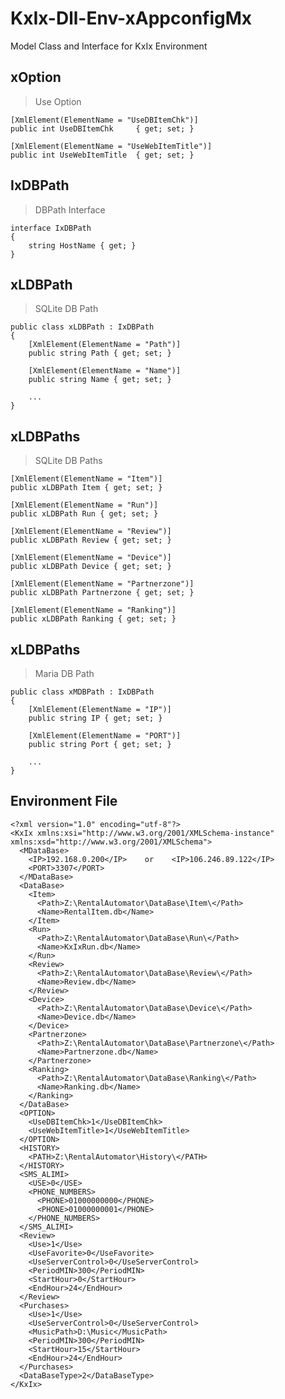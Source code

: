 # KxIx-Dll-Env-xAppconfigMx
Model Class and Interface for KxIx Environment

## xOption
>Use Option

    [XmlElement(ElementName = "UseDBItemChk")]
    public int UseDBItemChk     { get; set; }

    [XmlElement(ElementName = "UseWebItemTitle")]
    public int UseWebItemTitle  { get; set; }

## IxDBPath
>DBPath Interface

    interface IxDBPath
    {
        string HostName { get; }
    }

## xLDBPath
>SQLite DB Path

    public class xLDBPath : IxDBPath
    {
        [XmlElement(ElementName = "Path")]
        public string Path { get; set; }

        [XmlElement(ElementName = "Name")]
        public string Name { get; set; }

        ...
    }

## xLDBPaths
>SQLite DB Paths    

    [XmlElement(ElementName = "Item")]
    public xLDBPath Item { get; set; }

    [XmlElement(ElementName = "Run")]
    public xLDBPath Run { get; set; }

    [XmlElement(ElementName = "Review")]
    public xLDBPath Review { get; set; }

    [XmlElement(ElementName = "Device")]
    public xLDBPath Device { get; set; }

    [XmlElement(ElementName = "Partnerzone")]
    public xLDBPath Partnerzone { get; set; }

    [XmlElement(ElementName = "Ranking")]
    public xLDBPath Ranking { get; set; }

## xLDBPaths
>Maria DB Path

    public class xMDBPath : IxDBPath
    {
        [XmlElement(ElementName = "IP")]
        public string IP { get; set; }

        [XmlElement(ElementName = "PORT")]
        public string Port { get; set; }

        ...
    }


## Environment File

    <?xml version="1.0" encoding="utf-8"?>
    <KxIx xmlns:xsi="http://www.w3.org/2001/XMLSchema-instance" xmlns:xsd="http://www.w3.org/2001/XMLSchema">
      <MDataBase>
        <IP>192.168.0.200</IP>    or    <IP>106.246.89.122</IP>
        <PORT>3307</PORT>
      </MDataBase>
      <DataBase>
        <Item>
          <Path>Z:\RentalAutomator\DataBase\Item\</Path>
          <Name>RentalItem.db</Name>
        </Item>
        <Run>
          <Path>Z:\RentalAutomator\DataBase\Run\</Path>
          <Name>KxIxRun.db</Name>
        </Run>
        <Review>
          <Path>Z:\RentalAutomator\DataBase\Review\</Path>
          <Name>Review.db</Name>
        </Review>
        <Device>
          <Path>Z:\RentalAutomator\DataBase\Device\</Path>
          <Name>Device.db</Name>
        </Device>
        <Partnerzone>
          <Path>Z:\RentalAutomator\DataBase\Partnerzone\</Path>
          <Name>Partnerzone.db</Name>
        </Partnerzone>
        <Ranking>
          <Path>Z:\RentalAutomator\DataBase\Ranking\</Path>
          <Name>Ranking.db</Name>
        </Ranking>
      </DataBase>
      <OPTION>
        <UseDBItemChk>1</UseDBItemChk>
        <UseWebItemTitle>1</UseWebItemTitle>
      </OPTION>
      <HISTORY>
        <PATH>Z:\RentalAutomator\History\</PATH>
      </HISTORY>
      <SMS_ALIMI>
        <USE>0</USE>
        <PHONE_NUMBERS>
          <PHONE>01000000000</PHONE>
          <PHONE>01000000001</PHONE>
        </PHONE_NUMBERS>
      </SMS_ALIMI>
      <Review>
        <Use>1</Use>
        <UseFavorite>0</UseFavorite>
        <UseServerControl>0</UseServerControl>
        <PeriodMIN>300</PeriodMIN>
        <StartHour>0</StartHour>
        <EndHour>24</EndHour>
      </Review>
      <Purchases>
        <Use>1</Use>
        <UseServerControl>0</UseServerControl>
        <MusicPath>D:\Music</MusicPath>
        <PeriodMIN>300</PeriodMIN>
        <StartHour>15</StartHour>
        <EndHour>24</EndHour>
      </Purchases>
      <DataBaseType>2</DataBaseType>
    </KxIx>
